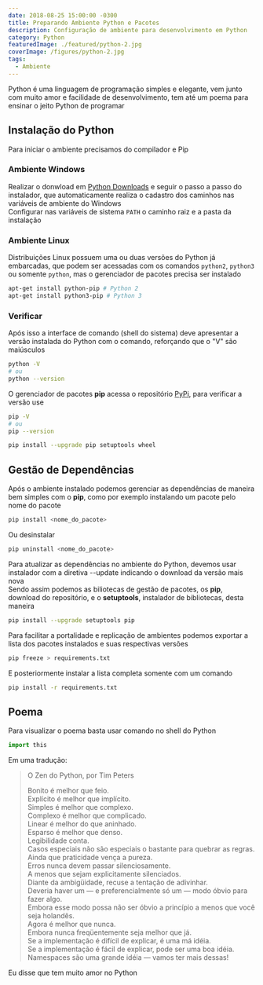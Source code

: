 ```yaml
---
date: 2018-08-25 15:00:00 -0300
title: Preparando Ambiente Python e Pacotes
description: Configuração de ambiente para desenvolvimento em Python
category: Python
featuredImage: ./featured/python-2.jpg
coverImage: /figures/python-2.jpg
tags:
  - Ambiente
---
```


Python é uma linguagem de programação simples e elegante, vem junto com muito amor e facilidade de desenvolvimento, tem até um poema para ensinar o jeito Python de programar

## Instalação do Python

Para iniciar o ambiente precisamos do compilador e Pip

### Ambiente Windows

Realizar o donwload em [Python Downloads](https://www.python.org/downloads/) e seguir o passo a passo do instalador, que automaticamente realiza o cadastro dos caminhos nas variáveis de ambiente do Windows  
Configurar nas variáveis de sistema `PATH` o caminho raiz e a pasta da instalação

### Ambiente Linux

Distribuições Linux possuem uma ou duas versões do Python já embarcadas, que podem ser acessadas com os comandos `python2`, `python3` ou somente `python`, mas o gerenciador de pacotes precisa ser instalado

```bash
apt-get install python-pip # Python 2
apt-get install python3-pip # Python 3
```

### Verificar

Após isso a interface de comando (shell do sistema) deve apresentar a versão instalada do Python com o comando, reforçando que o "V" são maiúsculos

```bash
python -V
# ou
python --version
```

O gerenciador de pacotes **pip** acessa o repositório [PyPi](https://pypi.org/), para verificar a versão use

```bash
pip -V
# ou
pip --version
```

```bash
pip install --upgrade pip setuptools wheel
```

## Gestão de Dependências

Após o ambiente instalado podemos gerenciar as dependências de maneira bem simples com o **pip**, como por exemplo instalando um pacote pelo nome do pacote

```bash
pip install <nome_do_pacote>
```

Ou desinstalar

```bash
pip uninstall <nome_do_pacote>
```

Para atualizar as dependências no ambiente do Python, devemos usar instalador com a diretiva --update indicando o download da versão mais nova  
Sendo assim podemos as biliotecas de gestão de pacotes, os **pip**, download do repositório, e o **setuptools**, instalador de bibliotecas, desta maneira

```bash
pip install --upgrade setuptools pip
```

Para facilitar a portalidade e replicação de ambientes podemos exportar a lista dos pacotes instalados e suas respectivas versões

```bash
pip freeze > requirements.txt
```

E posteriormente instalar a lista completa somente com um comando

```bash
pip install -r requirements.txt
```

## Poema

Para visualizar o poema basta usar comando no shell do Python

```python
import this
```

Em uma tradução:

> O Zen do Python, por Tim Peters
>
> Bonito é melhor que feio.  
> Explícito é melhor que implícito.  
> Simples é melhor que complexo.  
> Complexo é melhor que complicado.  
> Linear é melhor do que aninhado.  
> Esparso é melhor que denso.  
> Legibilidade conta.  
> Casos especiais não são especiais o bastante para quebrar as regras.  
> Ainda que praticidade vença a pureza.  
> Erros nunca devem passar silenciosamente.  
> A menos que sejam explicitamente silenciados.  
> Diante da ambigüidade, recuse a tentação de adivinhar.  
> Deveria haver um — e preferencialmente só um — modo óbvio para fazer algo.  
> Embora esse modo possa não ser óbvio a princípio a menos que você seja holandês.  
> Agora é melhor que nunca.  
> Embora nunca freqüentemente seja melhor que já.  
> Se a implementação é difícil de explicar, é uma má idéia.  
> Se a implementação é fácil de explicar, pode ser uma boa idéia.  
> Namespaces são uma grande idéia — vamos ter mais dessas!

Eu disse que tem muito amor no Python
